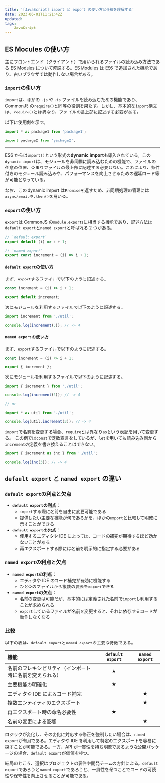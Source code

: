 ```yaml
---
title: '[JavaScript] import と export の使い方と仕様を理解する'
date: 2023-06-01T11:21:42Z
updated:
tags:
  - JavaScript
---
```


## ES Modules の使い方

主にフロントエンド（クライアント）で用いられるファイルの読み込み方法である ES Modules について解説する。ES Modules は ES6 で追加された機能であり、古いブラウザでは動作しない場合がある。

### `import`の使い方

`import`は、ほかの `.js` や `.ts` ファイルを読み込むための機能であり、CommonJS の`require()`と同等の役割を果たす。しかし、基本的な`import`構文は、`require()`とは異なり、ファイルの最上部に記述する必要がある。

以下に使用例を示す。

```js
import * as package1 from 'package1';

import package2 from 'package2';
```

---

ES6 からは`import()`という形式の**dynamic import**も導入されている。この`dynamic import`は、モジュールを非同期に読み込むための機能で、ファイルの任意の位置、つまりファイルの最上部に記述する必要はない。これにより、条件付きのモジュール読み込みや、パフォーマンスを向上させるための遅延ロード等が可能となっている。

なお、この dynamic import は`Promise`を返すため、非同期処理の管理には`async/await`や`.then()`を用いる。

### `export`の使い方

`export`は CommonJS の`module.exports`に相当する機能であり、記述方法は`default export`と`named export`と呼ばれる 2 つがある。

```js
// `default export`
export default (i) => i + 1;

// `named export`
export const increment = (i) => i + 1;
```

#### `default export`の使い方

まず、`export`するファイルで以下のように記述する。

```js
const increment = (i) => i + 1;

export default increment;
```

次にモジュールを利用するファイルで以下のように記述する。

```js
import increment from './util';

console.log(increment(3)); // -> 4
```

#### `named export`の使い方

まず、`export`するファイルで以下のように記述する。

```js
const increment = (i) => i + 1;

export { increment };
```

次にモジュールを利用するファイルで以下のように記述する。

```js
import { increment } from './util';

console.log(increment(3)); // -> 4

// or

import * as util from './util';

console.log(util.increment(3)); // -> 4
```

`import`で名前を変更する場合、`require`とは異なり`as`という表記を用いて変更する。
この例では`const`で定数宣言をしているが、`let`を用いても読み込み側から`increment`の定義を書き換えることはできない。

```js
import { increment as inc } from './util';

console.log(inc(3)); // -> 4
```

## `default export` と `named export` の違い

### `default export`の利点と欠点

- **`default export`の利点：**
  - `import`する際に名前を自由に変更可能である
  - 提供したい主要な機能が何であるかを、ほかの`export`と比較して明確に示すことができる
- **`default export`の欠点：**
  - 使用するエディタや IDE によっては、コードの補完が期待するほど効かないことがある
  - 再エクスポートする際には名前を明示的に指定する必要がある

### `named export`の利点と欠点

- **`named export`の利点：**
  - エディタや IDE のコード補完が有効に機能する
  - ひとつのファイルから複数の要素を`export`できる
- **`named export`の欠点：**
  - 名前の変更は可能だが、基本的には定義された名前で`import`し利用することが求められる
  - `export`しているファイルが名前を変更すると、それに依存するコードが動作しなくなる

### 比較

以下の表は、`default export`と`named export`の主要な特徴である。

| 機能                                                     | `default export` | `named export` |
| :------------------------------------------------------- | :--------------: | :------------: |
| 名前のフレキシビリティ（インポート時に名前を変えられる） |        ★         |                |
| 主要機能の明確化                                         |        ★         |                |
| エディタや IDE によるコード補完                          |                  |       ★        |
| 複数エンティティのエクスポート                           |                  |       ★        |
| 再エクスポート時の命名必要性                             |        ★         |                |
| 名前の変更による影響                                     |                  |       ★        |

ロジックが変化し、その変化に対応する修正を強制したい場合は、`named export`が有用である。エディタや IDE を利用して特定のエクスポートを容易に探すことが可能である。一方、API が一貫性を持ち明瞭であるような公開パッケージの場合、`default export`が価値を持つ。

結局のところ、選択はプロジェクトの要件や開発チームの方針による。`default export`であろうと`named export`であろうと、一貫性を保つことでコードの可読性や保守性を向上させることが可能である。
